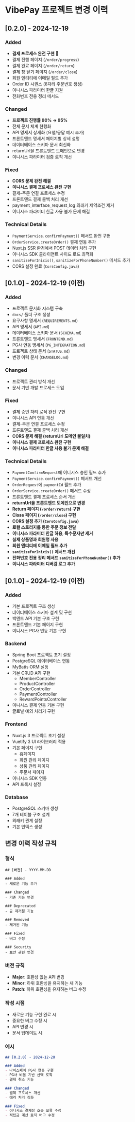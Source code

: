 # VibePay 프로젝트 변경 이력

## [0.2.0] - 2024-12-19

### Added
- **결제 프로세스 완전 구현** 🎉
- 결제 진행 페이지 (`/order/progress`)
- 결제 완료 페이지 (`/order/return`) 
- 결제 창 닫기 페이지 (`/order/close`)
- 회원 엔티티에 이메일 필드 추가
- Order ID 시퀀스 (8자리 주문번호 생성)
- 이니시스 파라미터 한글 지원
- 전화번호 전용 정리 메서드

### Changed
- **프로젝트 진행률 90% → 95%** 
- 전체 문서 체계 현행화
- API 명세서 상세화 (요청/응답 예시 추가)
- 프론트엔드 명세서 페이지별 상세 설명
- 데이터베이스 스키마 문서 최신화
- returnUrl을 프론트엔드 도메인으로 변경
- 이니시스 파라미터 검증 로직 개선

### Fixed  
- **CORS 문제 완전 해결**
- **이니시스 결제 프로세스 완전 구현**
- 결제-주문 연결 프로세스 수정
- 프론트엔드 결제 콜백 처리 개선
- payment_interface_request_log 외래키 제약조건 제거
- 이니시스 파라미터 한글 사용 불가 문제 해결

### Technical Details
- `PaymentService.confirmPayment()` 메서드 완전 구현
- `OrderService.createOrder()` 결제 연동 추가
- Nuxt.js SSR 환경에서 POST 데이터 처리 구현
- 이니시스 SDK 클라이언트 사이드 로드 최적화
- `sanitizeForInicis()`, `sanitizeForPhoneNumber()` 메서드 추가
- CORS 설정 완료 (`CorsConfig.java`)

## [0.1.0] - 2024-12-19 (이전)

### Added
- 프로젝트 문서화 시스템 구축
- `docs/` 폴더 구조 생성
- 요구사항 명세서 (`REQUIREMENTS.md`)
- API 명세서 (`API.md`)
- 데이터베이스 스키마 문서 (`SCHEMA.md`)
- 프론트엔드 명세서 (`FRONTEND.md`)
- PG사 연동 명세서 (`PG_INTEGRATION.md`)
- 프로젝트 상태 문서 (`STATUS.md`)
- 변경 이력 문서 (`CHANGELOG.md`)

### Changed
- 프로젝트 관리 방식 개선
- 문서 기반 개발 프로세스 도입

### Fixed
- 결제 승인 처리 로직 완전 구현
- 이니시스 API 연동 개선
- 결제-주문 연결 프로세스 수정
- 프론트엔드 결제 콜백 처리 개선
- **CORS 문제 해결 (returnUrl 도메인 불일치)**
- **이니시스 결제 프로세스 완전 구현**
- **이니시스 파라미터 한글 사용 불가 문제 해결**

### Technical Details
- `PaymentConfirmRequest`에 이니시스 승인 필드 추가
- `PaymentService.confirmPayment()` 메서드 개선
- `OrderRequest`에 `paymentId` 필드 추가
- `OrderService.createOrder()` 메서드 수정
- 프론트엔드 결제 프로세스 순서 개선
- **returnUrl을 프론트엔드 도메인으로 변경**
- **Return 페이지 (`/order/return`) 구현**
- **Close 페이지 (`/order/close`) 구현**
- **CORS 설정 추가 (`CorsConfig.java`)**
- **로컬 스토리지를 통한 주문 정보 전달**
- **이니시스 파라미터 한글 허용, 특수문자만 제거**
- **실제 상품명과 회원명 사용**
- **회원 엔티티에 이메일 필드 추가**
- **`sanitizeForInicis()` 메서드 개선**
- **전화번호 전용 정리 메서드 `sanitizeForPhoneNumber()` 추가**
- **이니시스 파라미터 디버깅 로그 추가**

## [0.1.0] - 2024-12-19 (이전)

### Added
- 기본 프로젝트 구조 생성
- 데이터베이스 스키마 설계 및 구현
- 백엔드 API 기본 구조 구현
- 프론트엔드 기본 페이지 구현
- 이니시스 PG사 연동 기본 구현

### Backend
- Spring Boot 프로젝트 초기 설정
- PostgreSQL 데이터베이스 연동
- MyBatis ORM 설정
- 기본 CRUD API 구현
  - MemberController
  - ProductController
  - OrderController
  - PaymentController
  - RewardPointsController
- 이니시스 결제 연동 기본 구현
- 글로벌 예외 처리기 구현

### Frontend
- Nuxt.js 3 프로젝트 초기 설정
- Vuetify 3 UI 라이브러리 적용
- 기본 페이지 구현
  - 홈페이지
  - 회원 관리 페이지
  - 상품 관리 페이지
  - 주문서 페이지
- 이니시스 SDK 연동
- API 프록시 설정

### Database
- PostgreSQL 스키마 생성
- 7개 테이블 구조 설계
- 외래키 관계 설정
- 기본 인덱스 생성

## 변경 이력 작성 규칙

### 형식
```
## [버전] - YYYY-MM-DD

### Added
- 새로운 기능 추가

### Changed
- 기존 기능 변경

### Deprecated
- 곧 제거될 기능

### Removed
- 제거된 기능

### Fixed
- 버그 수정

### Security
- 보안 관련 변경
```

### 버전 규칙
- **Major**: 호환성 없는 API 변경
- **Minor**: 하위 호환성을 유지하는 새 기능
- **Patch**: 하위 호환성을 유지하는 버그 수정

### 작성 시점
- 새로운 기능 구현 완료 시
- 중요한 버그 수정 시
- API 변경 시
- 문서 업데이트 시

### 예시
```markdown
## [0.2.0] - 2024-12-20

### Added
- 나이스페이 PG사 연동 구현
- PG사 비율 기반 선택 로직
- 결제 취소 기능

### Changed
- 결제 프로세스 개선
- 에러 처리 강화

### Fixed
- 이니시스 결제창 호출 오류 수정
- 적립금 계산 로직 버그 수정
```
